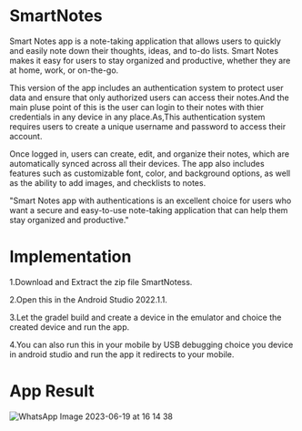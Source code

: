 # SmartNotes 

Smart Notes app is a note-taking application that allows users to quickly and easily note down their thoughts, ideas, and to-do lists. 
Smart Notes makes it easy for users to stay organized and productive, whether they are at home, work, or on-the-go.

 This version of the app includes an authentication system to protect user data and ensure that only authorized users can access their notes.And the main pluse point of this is the user can login to their notes with thier credentials in any device in any place.As,This authentication system requires users to create a unique username and password to access their account.
 
 Once logged in, users can create, edit, and organize their notes, which are automatically synced across all their devices. The app also includes features such as customizable font, color, and background options, as well as the ability to add images, and checklists to notes.
 
"Smart Notes app with authentications is an excellent choice for users who want a secure and easy-to-use note-taking application that can help them stay organized and productive."

# Implementation
1.Download and Extract the zip file SmartNotess.

2.Open this in the Android Studio 2022.1.1.

3.Let the gradel build and create a device in the emulator and choice the created device and run the app.

4.You can also run this in your mobile by USB debugging choice you device in android studio and run the app it redirects to your mobile. 

# App Result

![WhatsApp Image 2023-06-19 at 16 14 38](https://github.com/DurgaSusmitha/SmartNotes/assets/127092893/2008fa31-ea84-4f52-8e6c-062bba09be9b)


